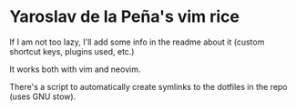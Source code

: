# Yaroslav de la Peña's vim rice

If I am not too lazy, I'll add some info in the readme about it (custom shortcut keys, plugins used, etc.)

It works both with vim and neovim.

There's a script to automatically create symlinks to the dotfiles in the repo (uses GNU stow).
